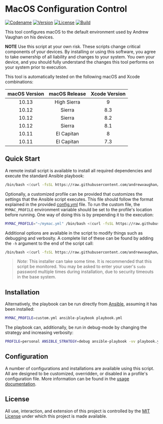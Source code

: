 # MacOS Configuration Control

[![Codename][codename-image]][codename-url]
[![Version][version-image]][codename-url]
[![License][license-image]][license-url]
[![Build][build-image]][build-url]

This tool configures macOS to the default environment used by Andrew Vaughan on his devices.

  **NOTE** Use this script at your own risk.  These scripts change critical components of your devices.  By installing
  or using this software, you agree to take ownership of all liability and changes to your system.  You own your
  device, and you should fully understand the changes this tool performs on your system prior to execution.

This tool is automatically tested on the following macOS and Xcode combinations:

| macOS Version | macOS Release | Xcode Version |
|:-------------:|:-------------:|:-------------:|
| 10.13         | High Sierra   | 9             |
| 10.12         | Sierra        | 8.3           |
| 10.12         | Sierra        | 8.2           |
| 10.12         | Sierra        | 8.1           |
| 10.11         | El Capitan    | 8             |
| 10.11         | El Capitan    | 7.3           |

## Quick Start

A remote install script is available to install all required dependencies and execute the standard Ansible playbook:

```bash
/bin/bash <(curl -fsSL https://raw.githubusercontent.com/andrewvaughan/mymac/master/install)
```

Optionally, a customized profile can be provided that customizes the settings that the Ansible script executes.  This
file should follow the format explained in the provided [config.yml](defaults/config.yml) file.  To run the custom
file, the `MYMAC_PROFILE` environment variable should be set to the profile's location before running.  One way of
doing this is by prepending it to the execution:

```bash
MYMAC_PROFILE="~/mymac.yml" /bin/bash <(curl -fsSL https://raw.githubusercontent.com/andrewvaughan/mymac/master/install)
```

Additional options are available in the script to modify things such as debugging and verbosity.  A complete list of
these can be found by adding the `-h` argument to the end of the script call:

```bash
/bin/bash <(curl -fsSL https://raw.githubusercontent.com/andrewvaughan/mymac/master/install) -h
```

> *Note:* This installer can take some time.  It is recommended that this script be monitored.  You may be asked to
> enter your user's `sudo` password multiple times during installation, due to security timeouts in the base system.


## Installation

Alternatively, the playbook can be run directly from [Ansible][ansible-url], assuming it has been installed:

```bash
MYMAC_PROFILE=custom.yml ansible-playbook playbook.yml
```

The playbook can, additionally, be run in debug-mode by changing the strategy and increasing verbosity:

```bash
PROFILE=personal ANSIBLE_STRATEGY=debug ansible-playbook -vv playbook.yml
```

## Configuration

A number of configurations and installations are available using this script.  All are designed to be customized,
overridden, or disabled in a profile's configuration file.  More information can be found in the
[usage documentation](USAGE.md).

## License

All use, interaction, and extension of this project is controlled by the [MIT License](LICENSE) under which this
project is made available.



[version-image]:  https://img.shields.io/badge/macOS-Sierra-blue.svg?style=flat
[version-url]:    http://www.apple.com/macos/sierra/
[codename-image]: https://img.shields.io/badge/Version-10.12.6-blue.svg?style=flat
[codename-url]:   https://developer.apple.com/library/content/releasenotes/MacOSX/WhatsNewInOSX/Articles/OSXv10.html#//apple_ref/doc/uid/TP40017145-SW1
[license-image]:  https://img.shields.io/badge/License-MIT-orange.svg?style=flat
[license-url]:    https://github.com/andrewvaughan/mymac/blob/master/LICENSE
[build-image]:    https://travis-ci.org/andrewvaughan/mymac.svg?branch=master
[build-url]:      https://travis-ci.org/andrewvaughan/mymac

[ansible-url]:    https://www.ansible.com/
